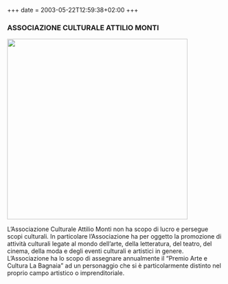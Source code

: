 +++
date = 2003-05-22T12:59:38+02:00
+++
### ASSOCIAZIONE CULTURALE ATTILIO MONTI

<img src="/img/pac2003.jpg" width="420"/>

L’Associazione Culturale Attilio Monti non ha scopo di lucro e persegue scopi culturali.
In particolare l’Associazione ha per oggetto la promozione di attività culturali legate al mondo dell’arte,
della letteratura, del teatro, del cinema, della moda e degli eventi culturali e artistici in genere.
L’Associazione ha lo scopo di assegnare annualmente il “Premio Arte e Cultura La Bagnaia” ad un personaggio che si è particolarmente distinto nel proprio campo artistico o imprenditoriale.
